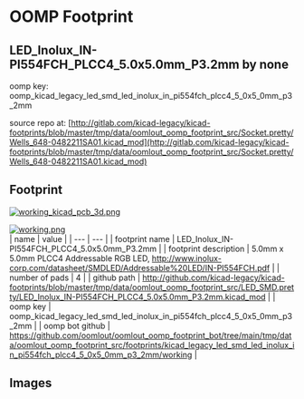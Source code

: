 # OOMP Footprint  
## LED_Inolux_IN-PI554FCH_PLCC4_5.0x5.0mm_P3.2mm  by none  
  
oomp key: oomp_kicad_legacy_led_smd_led_inolux_in_pi554fch_plcc4_5_0x5_0mm_p3_2mm  
  
source repo at: [http://gitlab.com/kicad-legacy/kicad-footprints/blob/master/tmp/data/oomlout_oomp_footprint_src/Socket.pretty/Wells_648-0482211SA01.kicad_mod](http://gitlab.com/kicad-legacy/kicad-footprints/blob/master/tmp/data/oomlout_oomp_footprint_src/Socket.pretty/Wells_648-0482211SA01.kicad_mod)  
## Footprint  
  
[![working_kicad_pcb_3d.png](working_kicad_pcb_3d_600.png)](working_kicad_pcb_3d.png)  
  
[![working.png](working_600.png)](working.png)  
| name | value | 
| --- | --- | 
| footprint name | LED_Inolux_IN-PI554FCH_PLCC4_5.0x5.0mm_P3.2mm | 
| footprint description | 5.0mm x 5.0mm PLCC4 Addressable RGB LED, http://www.inolux-corp.com/datasheet/SMDLED/Addressable%20LED/IN-PI554FCH.pdf | 
| number of pads | 4 | 
| github path | http://github.com/kicad-legacy/kicad-footprints/blob/master/tmp/data/oomlout_oomp_footprint_src/LED_SMD.pretty/LED_Inolux_IN-PI554FCH_PLCC4_5.0x5.0mm_P3.2mm.kicad_mod | 
| oomp key | oomp_kicad_legacy_led_smd_led_inolux_in_pi554fch_plcc4_5_0x5_0mm_p3_2mm | 
| oomp bot github | https://github.com/oomlout/oomlout_oomp_footprint_bot/tree/main/tmp/data/oomlout_oomp_footprint_src/footprints/kicad_legacy_led_smd_led_inolux_in_pi554fch_plcc4_5_0x5_0mm_p3_2mm/working | 
## Images  
